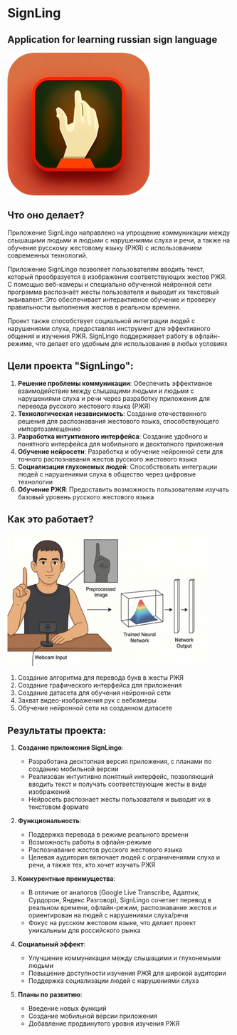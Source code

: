 # SignLing
## Application for learning russian sign language
![title](images/icon/icon%20(320x320).png)

## Что оно делает? 
Приложение SignLingo направлено на упрощение коммуникации между слышащими людьми и людьми с нарушениями слуха и речи, а также на обучение русскому жестовому языку (РЖЯ) с использованием современных технологий.

Приложение SignLingo позволяет пользователям вводить текст, который преобразуется в изображения соответствующих жестов РЖЯ. С помощью веб-камеры и специально обученной нейронной сети  программа распознаёт жесты пользователя и выводит их текстовый эквивалент. Это обеспечивает интерактивное обучение и проверку правильности выполнения жестов в реальном времени.

Проект также способствует социальной интеграции людей с нарушениями слуха, предоставляя инструмент для эффективного общения и изучения РЖЯ. SignLingo поддерживает работу в офлайн-режиме, что делает его удобным для использования в любых условиях


## Цели проекта "SignLingo":

1. **Решение проблемы коммуникации**: Обеспечить эффективное взаимодействие между слышащими людьми и людьми с нарушениями слуха и речи через разработку приложения для перевода русского жестового языка (РЖЯ)
2. **Технологическая независимость**: Создание отечественного решения для распознавания жестового языка, способствующего импортозамещению
3. **Разработка интуитивного интерфейса**: Создание удобного и понятного интерфейса для мобильного и десктопного приложения
4. **Обучение нейросети**: Разработка и обучение нейронной сети для точного распознавания жестов русского жестового языка
5. **Социализация глухонемых людей**: Способствовать интеграции людей с нарушениями слуха в общество через цифровые технологии
6. **Обучение РЖЯ**: Предоставить возможность пользователям изучать базовый уровень русского жестового языка

## Как это работает? 
<img src="images/process.png" alt="drawing" width="450"/>

1. Создание алгоритма для перевода букв в жесты РЖЯ
2. Создание графического интерфейса для приложения
3. Создание датасета для обучения нейронной сети
4. Захват видео-изображения рук с вебкамеры
4. Обучение нейронной сети на созданном датасете



## Результаты проекта:

1. **Создание приложения SignLingo**:
   - Разработана десктопная версия приложения, с планами по созданию мобильной версии
   - Реализован интуитивно понятный интерфейс, позволяющий вводить текст и получать соответствующие жесты в виде изображений
   - Нейросеть распознает жесты пользователя и выводит их в текстовом формате

2. **Функциональность**:
   - Поддержка перевода в режиме реального времени
   - Возможность работы в офлайн-режиме
   - Распознавание жестов русского жестового языка
   - Целевая аудитория включает людей с ограничениями слуха и речи, а также тех, кто хочет изучать РЖЯ

3. **Конкурентные преимущества**:
   - В отличие от аналогов (Google Live Transcribe, Адаптик, Сурдорон, Яндекс Разговор), SignLingo сочетает перевод в реальном времени, офлайн-режим, распознавание жестов и ориентирован на людей с нарушениями слуха/речи
   - Фокус на русском жестовом языке, что делает проект уникальным для российского рынка

4. **Социальный эффект**:
   - Улучшение коммуникации между слышащими и глухонемыми людьми
   - Повышение доступности изучения РЖЯ для широкой аудитории
   - Поддержка социализации людей с нарушениями слуха

5. **Планы по развитию**:
   - Введение новых функций
   - Создание мобильной версии приложения
   - Добавление продвинутого уровня изучения РЖЯ
